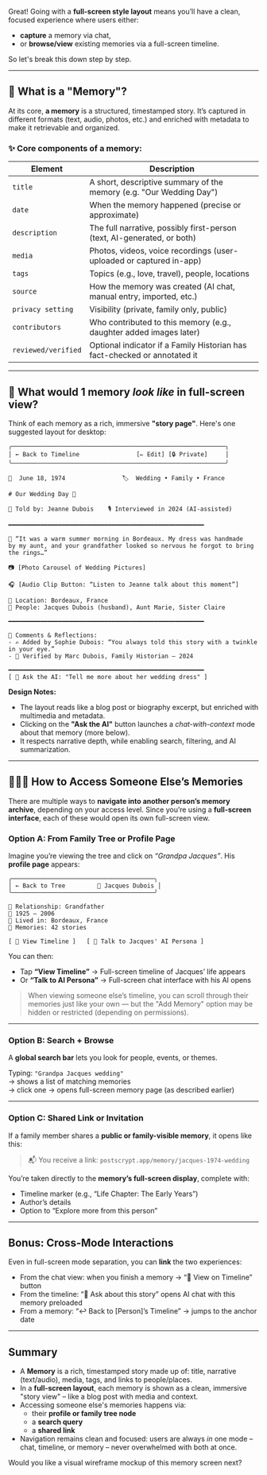 Great! Going with a **full-screen style layout** means you’ll have a clean, focused experience where users either:

- **capture** a memory via chat,  
- or **browse/view** existing memories via a full-screen timeline.

So let's break this down step by step.

---

## 🧠 What is a "Memory"?

At its core, **a memory** is a structured, timestamped story. It’s captured in different formats (text, audio, photos, etc.) and enriched with metadata to make it retrievable and organized.

### ✨ Core components of a memory:
| Element              | Description                                                                 |
|----------------------|-----------------------------------------------------------------------------|
| `title`              | A short, descriptive summary of the memory (e.g. "Our Wedding Day")         |
| `date`               | When the memory happened (precise or approximate)                           |
| `description`        | The full narrative, possibly first-person (text, AI-generated, or both)     |
| `media`              | Photos, videos, voice recordings (user-uploaded or captured in-app)         |
| `tags`               | Topics (e.g., love, travel), people, locations                               |
| `source`             | How the memory was created (AI chat, manual entry, imported, etc.)          |
| `privacy setting`    | Visibility (private, family only, public)                                   |
| `contributors`       | Who contributed to this memory (e.g., daughter added images later)          |
| `reviewed/verified`  | Optional indicator if a Family Historian has fact-checked or annotated it   |

---

## 📄 What would 1 memory *look like* in full-screen view?

Think of each memory as a rich, immersive **"story page"**. Here's one suggested layout for desktop:

```
╭────────────────────────────────────────────────────────────╮
│ ← Back to Timeline                [✏ Edit] [🔒 Private]     │
╰────────────────────────────────────────────────────────────╯

📅  June 18, 1974                🏷️  Wedding • Family • France

# Our Wedding Day 💍

👤 Told by: Jeanne Dubois    🎙️ Interviewed in 2024 (AI-assisted)

━━━━━━━━━━━━━━━━━━━━━━━━━━━━━━━━━━━━━━━━━━━━━━━━━━━━━━━

📝 “It was a warm summer morning in Bordeaux. My dress was handmade 
by my aunt, and your grandfather looked so nervous he forgot to bring 
the rings…”

📷 [Photo Carousel of Wedding Pictures]

🎧 [Audio Clip Button: “Listen to Jeanne talk about this moment”]

📍 Location: Bordeaux, France  
👥 People: Jacques Dubois (husband), Aunt Marie, Sister Claire

━━━━━━━━━━━━━━━━━━━━━━━━━━━━━━━━━━━━━━━━━━━━━━━━━━━━━━━

💬 Comments & Reflections:
- ✍️ Added by Sophie Dubois: “You always told this story with a twinkle in your eye.”
- 📌 Verified by Marc Dubois, Family Historian – 2024

━━━━━━━━━━━━━━━━━━━━━━━━━━━━━━━━━━━━━━━━━━━━━━━━━━━━━━━
[ 🔁 Ask the AI: "Tell me more about her wedding dress" ]
```

**Design Notes:**
- The layout reads like a blog post or biography excerpt, but enriched with multimedia and metadata.
- Clicking on the **"Ask the AI"** button launches a *chat-with-context* mode about that memory (more below).
- It respects narrative depth, while enabling search, filtering, and AI summarization.

---

## 🧑‍🤝‍🧑 How to Access Someone Else’s Memories

There are multiple ways to **navigate into another person’s memory archive**, depending on your access level. Since you’re using a **full-screen interface**, each of these would open its own full-screen view.

### Option A: **From Family Tree or Profile Page**

Imagine you’re viewing the tree and click on *“Grandpa Jacques”*. His **profile page** appears:

```
╭────────────────────────────────────────╮
│ ← Back to Tree         👤 Jacques Dubois │
╰────────────────────────────────────────╯

🧬 Relationship: Grandfather
📅 1925 – 2006
📍 Lived in: Bordeaux, France
🧠 Memories: 42 stories

[ 📖 View Timeline ]   [ 🤖 Talk to Jacques' AI Persona ]
```

You can then:
- Tap **“View Timeline”** → Full-screen timeline of Jacques’ life appears
- Or **“Talk to AI Persona”** → Full-screen chat interface with his AI opens

> When viewing someone else’s timeline, you can scroll through their memories just like your own — but the "Add Memory" option may be hidden or restricted (depending on permissions).

---

### Option B: **Search + Browse**

A **global search bar** lets you look for people, events, or themes.

Typing: `"Grandpa Jacques wedding"`  
→ shows a list of matching memories  
→ click one → opens full-screen memory page (as described earlier)

---

### Option C: **Shared Link or Invitation**

If a family member shares a **public or family-visible memory**, it opens like this:

> 📬 You receive a link: `postscrypt.app/memory/jacques-1974-wedding`

You’re taken directly to the **memory’s full-screen display**, complete with:

- Timeline marker (e.g., “Life Chapter: The Early Years”)
- Author’s details
- Option to “Explore more from this person”

---

## Bonus: Cross-Mode Interactions

Even in full-screen mode separation, you can **link** the two experiences:

- From the chat view: when you finish a memory → “📌 View on Timeline” button
- From the timeline: “💬 Ask about this story” opens AI chat with this memory preloaded
- From a memory: “↩ Back to [Person]’s Timeline” → jumps to the anchor date

---

## Summary

- A **Memory** is a rich, timestamped story made up of: title, narrative (text/audio), media, tags, and links to people/places.
- In a **full-screen layout**, each memory is shown as a clean, immersive "story view" – like a blog post with media and context.
- Accessing someone else's memories happens via:
  - their **profile or family tree node**
  - a **search query**
  - a **shared link**
- Navigation remains clean and focused: users are always *in* one mode – chat, timeline, or memory – never overwhelmed with both at once.

Would you like a visual wireframe mockup of this memory screen next?